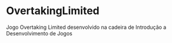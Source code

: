 OvertakingLimited
=================

Jogo Overtaking Limited desenvolvido na cadeira de Introdução a Desenvolvimento de Jogos
